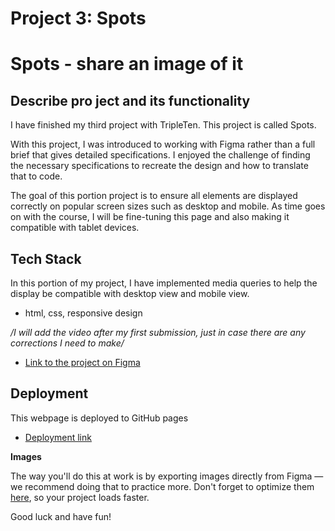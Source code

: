 # Project 3: Spots

# Spots - share an image of it

## Describe pro ject and its functionality

I have finished my third project with TripleTen. This project is called Spots.

With this project, I was introduced to working with Figma rather than a full brief that gives detailed specifications. I enjoyed the challenge of finding the necessary specifications to recreate the design and how to translate that to code.

The goal of this portion project is to ensure all elements are displayed correctly on popular screen sizes such as desktop and mobile. As time goes on with the course, I will be fine-tuning this page and also making it compatible with tablet devices.

## Tech Stack

In this portion of my project, I have implemented media queries to help the display be compatible with desktop view and mobile view.

- html, css, responsive design

_/I will add the video after my first submission, just in case there are any corrections I need to make/_

- [Link to the project on Figma](https://www.figma.com/file/BBNm2bC3lj8QQMHlnqRsga/Sprint-3-Project-%E2%80%94-Spots?type=design&node-id=2%3A60&mode=design&t=afgNFybdorZO6cQo-1)

## Deployment

This webpage is deployed to GitHub pages

- [Deployment link](https://enyberg09.github.io/se_project_spots/)

**Images**

The way you'll do this at work is by exporting images directly from Figma — we recommend doing that to practice more. Don't forget to optimize them [here](https://tinypng.com/), so your project loads faster.

Good luck and have fun!
